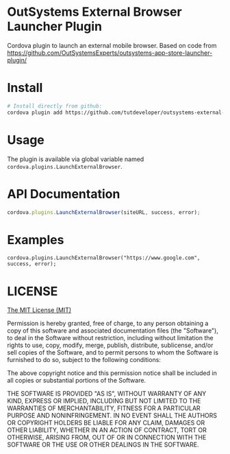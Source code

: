 # OutSystems External Browser Launcher Plugin

Cordova plugin to launch an external mobile browser. 
Based on code from https://github.com/OutSystemsExperts/outsystems-app-store-launcher-plugin/


# Install

```bash
# Install directly from github:
cordova plugin add https://github.com/tutdeveloper/outsystems-external-browser-plugin
```

# Usage

The plugin is available via global variable named `cordova.plugins.LaunchExternalBrowser`.

# API Documentation

```javascript 
cordova.plugins.LaunchExternalBrowser(siteURL, success, error);
```

# Examples
```
cordova.plugins.LaunchExternalBrowser("https://www.google.com", success, error);
```

LICENSE
=======


[The MIT License (MIT)](http://www.opensource.org/licenses/mit-license.html)

Permission is hereby granted, free of charge, to any person obtaining a copy
of this software and associated documentation files (the "Software"), to deal
in the Software without restriction, including without limitation the rights
to use, copy, modify, merge, publish, distribute, sublicense, and/or sell
copies of the Software, and to permit persons to whom the Software is
furnished to do so, subject to the following conditions:

The above copyright notice and this permission notice shall be included in
all copies or substantial portions of the Software.

THE SOFTWARE IS PROVIDED "AS IS", WITHOUT WARRANTY OF ANY KIND, EXPRESS OR
IMPLIED, INCLUDING BUT NOT LIMITED TO THE WARRANTIES OF MERCHANTABILITY,
FITNESS FOR A PARTICULAR PURPOSE AND NONINFRINGEMENT. IN NO EVENT SHALL THE
AUTHORS OR COPYRIGHT HOLDERS BE LIABLE FOR ANY CLAIM, DAMAGES OR OTHER
LIABILITY, WHETHER IN AN ACTION OF CONTRACT, TORT OR OTHERWISE, ARISING FROM,
OUT OF OR IN CONNECTION WITH THE SOFTWARE OR THE USE OR OTHER DEALINGS IN
THE SOFTWARE.
